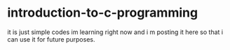 # introduction-to-c-programming
it is just simple codes im learning right now and i m posting it here so that i can use it for future purposes.
